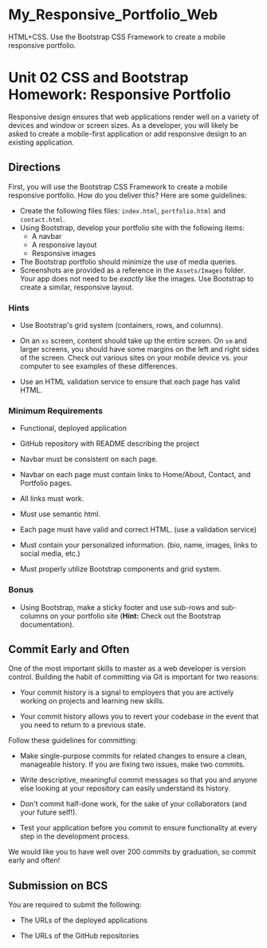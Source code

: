 # My_Responsive_Portfolio_Web
HTML+CSS. Use the Bootstrap CSS Framework to create a mobile responsive portfolio.

# Unit 02 CSS and Bootstrap Homework: Responsive Portfolio
Responsive design ensures that web applications render well on a variety of devices and window or screen sizes. As a developer, you will likely be asked to create a mobile-first application or add responsive design to an existing application. 
## Directions
First, you will use the Bootstrap CSS Framework to create a mobile responsive portfolio. How do you deliver this? Here are some guidelines:
* Create the following files files: `index.html`, `portfolio.html` and `contact.html`.
* Using Bootstrap, develop your portfolio site with the following items:
   * A navbar
   * A responsive layout
   * Responsive images
* The Bootstrap portfolio should minimize the use of media queries.
* Screenshots are provided as a reference in the `Assets/Images` folder. Your app does not need to be _exactly_ like the images. Use Bootstrap to create a similar, responsive layout.
### Hints
* Use Bootstrap's grid system (containers, rows, and columns).

* On an `xs` screen, content should take up the entire screen. On `sm` and larger screens, you should have some margins on the left and right sides of the screen. Check out various sites on your mobile device vs. your computer to see examples of these differences.

* Use an HTML validation service to ensure that each page has valid HTML.

### Minimum Requirements

* Functional, deployed application

* GitHub repository with README describing the project

* Navbar must be consistent on each page.

* Navbar on each page must contain links to Home/About, Contact, and Portfolio pages.

* All links must work.

* Must use semantic html.

* Each page must have valid and correct HTML. (use a validation service)

* Must contain your personalized information. (bio, name, images, links to social media, etc.)

* Must properly utilize Bootstrap components and grid system.

### Bonus

* Using Bootstrap, make a sticky footer and use sub-rows and sub-columns on your portfolio site (**Hint:** Check out the Bootstrap documentation).

## Commit Early and Often

One of the most important skills to master as a web developer is version control. Building the habit of committing via Git is important for two reasons:

* Your commit history is a signal to employers that you are actively working on projects and learning new skills.

* Your commit history allows you to revert your codebase in the event that you need to return to a previous state.

Follow these guidelines for committing:

* Make single-purpose commits for related changes to ensure a clean, manageable history. If you are fixing two issues, make two commits.

* Write descriptive, meaningful commit messages so that you and anyone else looking at your repository can easily understand its history.

* Don't commit half-done work, for the sake of your collaborators (and your future self!).

* Test your application before you commit to ensure functionality at every step in the development process.

We would like you to have well over 
200 commits by graduation, so commit early and often!

## Submission on BCS

You are required to submit the following:

* The URLs of the deployed applications

* The URLs of the GitHub repositories



